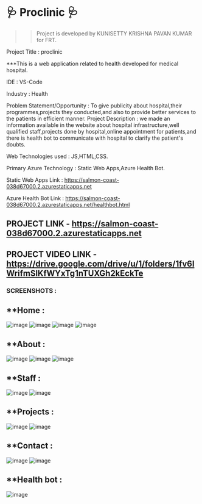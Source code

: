 # 🩺 Proclinic 🩺
>>Project is developed by KUNISETTY KRISHNA PAVAN KUMAR for FRT.

Project Title : proclinic

***This is a web application related to health developed for medical hospital.

IDE : VS-Code

Industry : Health

Problem Statement/Opportunity : To give publicity about hospital,their programmes,projects they conducted,and also to provide better services to the patients in efficient manner.
Project Description : we made an information available in the website about hospital infrastructure,well qualified staff,projects done by hospital,online appointment for patients,and there is health bot to communicate with hospital to clarify the patient's doubts.

Web Technologies used : JS,HTML,CSS.

Primary Azure Technology : Static Web Apps,Azure Health Bot.

Static Web Apps Link : https://salmon-coast-038d67000.2.azurestaticapps.net

Azure Health Bot Link : https://salmon-coast-038d67000.2.azurestaticapps.net/healthbot.html

## PROJECT LINK - https://salmon-coast-038d67000.2.azurestaticapps.net

## PROJECT VIDEO LINK -https://drive.google.com/drive/u/1/folders/1fv6IWrifmSlKfWYxTg1nTUXGh2kEckTe
### SCREENSHOTS :
## **Home :
![image](https://user-images.githubusercontent.com/118153235/212477214-1f4fed66-5f5f-426e-a4f1-c904ac4ee3e0.png)
![image](https://user-images.githubusercontent.com/118153235/212477272-fa70faca-a614-4909-b250-84558690c44f.png)
![image](https://user-images.githubusercontent.com/118153235/212603853-bfd72a00-7e40-48ea-8c78-64bd3c25074e.png)
![image](https://user-images.githubusercontent.com/118153235/212603955-912659d9-df05-4b79-b50c-ae402cb5cb9b.png)
## **About :
![image](https://user-images.githubusercontent.com/118153235/212477417-b35141cf-5886-410c-ad13-9168297b348f.png)
![image](https://user-images.githubusercontent.com/118153235/212477528-4b29ae6a-6e1d-4ba5-a2f9-43ad1efe9830.png)
![image](https://user-images.githubusercontent.com/118153235/212604178-dcee6bf4-bdc6-47af-8484-cc4108315975.png)
## **Staff :
![image](https://user-images.githubusercontent.com/118153235/212477626-ea7f9336-e2fb-401c-b168-3e0b83f92cfd.png)
![image](https://user-images.githubusercontent.com/118153235/212477647-ee7de3a9-451f-4a2f-9f57-9c4357b24152.png)
## **Projects :
![image](https://user-images.githubusercontent.com/118153235/212477847-898472d3-a1d0-4c01-a620-a509844c0723.png)
![image](https://user-images.githubusercontent.com/118153235/212477817-28e940d3-a132-4b3c-a3f5-cc950c26b3e8.png)
## **Contact :
![image](https://user-images.githubusercontent.com/118153235/212477948-bd4fe26c-6c3e-44e5-a84a-043a7c9bfb90.png)
![image](https://user-images.githubusercontent.com/118153235/212478049-397a83b4-71f2-4f7f-87a0-b83a6d001d1c.png)
## **Health bot :
![image](https://user-images.githubusercontent.com/118153235/212478209-3f505a0a-a94d-4ea0-a804-8f5bab7c99c0.png)
